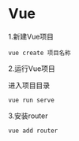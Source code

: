 # Vue

1.新建Vue项目

```
vue create 项目名称
```

2.运行Vue项目

进入项目目录

```
vue run serve
```

3.安装router

```
vue add router
```



